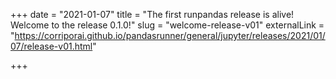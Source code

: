 +++
date = "2021-01-07"
title = "The first runpandas release is alive! Welcome to the release 0.1.0!"
slug = "welcome-release-v01"
externalLink = "https://corriporai.github.io/pandasrunner/general/jupyter/releases/2021/01/07/release-v01.html"

+++